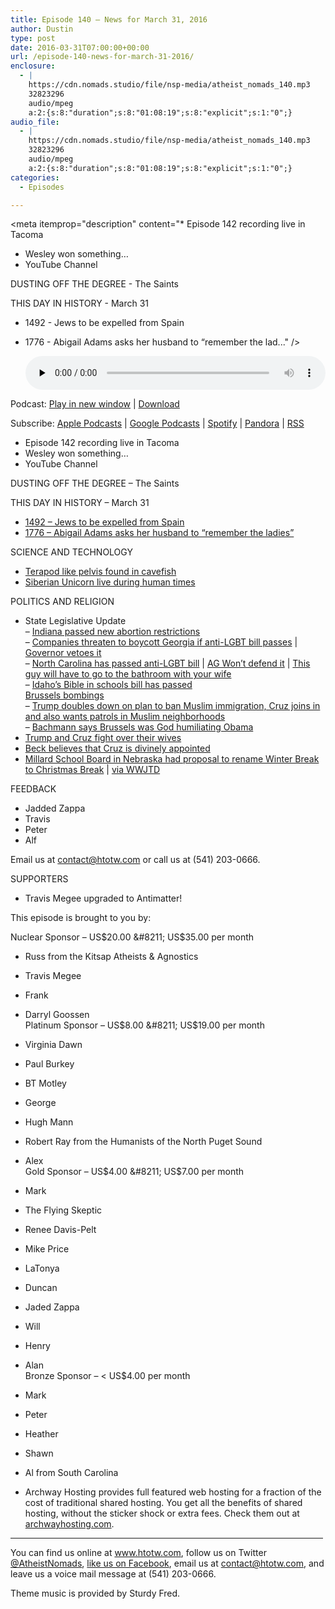 ```yaml
---
title: Episode 140 – News for March 31, 2016
author: Dustin
type: post
date: 2016-03-31T07:00:00+00:00
url: /episode-140-news-for-march-31-2016/
enclosure:
  - |
    https://cdn.nomads.studio/file/nsp-media/atheist_nomads_140.mp3
    32823296
    audio/mpeg
    a:2:{s:8:"duration";s:8:"01:08:19";s:8:"explicit";s:1:"0";}
audio_file:
  - |
    https://cdn.nomads.studio/file/nsp-media/atheist_nomads_140.mp3
    32823296
    audio/mpeg
    a:2:{s:8:"duration";s:8:"01:08:19";s:8:"explicit";s:1:"0";}
categories:
  - Episodes

---
```

<div itemscope itemtype="http://schema.org/AudioObject">
  <meta itemprop="name" content="Episode 140 &#8211; News for March 31, 2016" />
  
  <meta itemprop="uploadDate" content="2016-03-31T01:00:00-06:00" />
  
  <meta itemprop="encodingFormat" content="audio/mpeg" />
  
  <meta itemprop="duration" content="PT1H08M19S" />
  
  <meta itemprop="description" content="* Episode 142 recording live in Tacoma
* Wesley won something…
* YouTube Channel

DUSTING OFF THE DEGREE - The Saints

THIS DAY IN HISTORY - March 31
* 1492 - Jews to be expelled from Spain
* 1776 - Abigail Adams asks her husband to “remember the lad..." />
  
  <meta itemprop="contentUrl" content="https://dts.podtrac.com/redirect.mp3/cdn.nomads.studio/file/nsp-media/atheist_nomads_140.mp3" />
  
  <meta itemprop="contentSize" content="31.3" />
  </p> 
  
  <div class="powerpress_player" id="powerpress_player_8399">
    <audio class="wp-audio-shortcode" id="audio-5095-143" preload="none" style="width: 100%;" controls="controls"><source type="audio/mpeg" src="https://dts.podtrac.com/redirect.mp3/cdn.nomads.studio/file/nsp-media/atheist_nomads_140.mp3?_=143" /><a href="https://dts.podtrac.com/redirect.mp3/cdn.nomads.studio/file/nsp-media/atheist_nomads_140.mp3">https://dts.podtrac.com/redirect.mp3/cdn.nomads.studio/file/nsp-media/atheist_nomads_140.mp3</a></audio>
  </div>
</div>

<p class="powerpress_links powerpress_links_mp3">
  Podcast: <a href="https://dts.podtrac.com/redirect.mp3/cdn.nomads.studio/file/nsp-media/atheist_nomads_140.mp3" class="powerpress_link_pinw" target="_blank" title="Play in new window" onclick="return powerpress_pinw('https://htotw.com/?powerpress_pinw=5095-podcast');" rel="nofollow">Play in new window</a> | <a href="https://dts.podtrac.com/redirect.mp3/cdn.nomads.studio/file/nsp-media/atheist_nomads_140.mp3" class="powerpress_link_d" title="Download" rel="nofollow" download="atheist_nomads_140.mp3">Download</a>
</p>

<p class="powerpress_links powerpress_subscribe_links">
  Subscribe: <a href="https://podcasts.apple.com/us/podcast/humanists-take-on-the-world/id530050098?mt=2&ls=1" class="powerpress_link_subscribe powerpress_link_subscribe_itunes" target="_blank" title="Subscribe on Apple Podcasts" rel="nofollow">Apple Podcasts</a> | <a href="https://www.google.com/podcasts?feed=aHR0cDovL2F0aGVpc3Rub21hZHMubGlic3luLmNvbS9yc3M%3D" class="powerpress_link_subscribe powerpress_link_subscribe_googleplay" target="_blank" title="Subscribe on Google Podcasts" rel="nofollow">Google Podcasts</a> | <a href="https://open.spotify.com/show/3LzK2xZGike6Tc1GEMtMbr?si=LieN9SNuTpq96smuaUsH8A" class="powerpress_link_subscribe powerpress_link_subscribe_spotify" target="_blank" title="Subscribe on Spotify" rel="nofollow">Spotify</a> | <a href="https://www.pandora.com/podcast/atheist-nomads/PC:10122?corr=62071012&part=ug" class="powerpress_link_subscribe powerpress_link_subscribe_pandora" target="_blank" title="Subscribe on Pandora" rel="nofollow">Pandora</a> | <a href="https://htotw.com/feed/podcast/" class="powerpress_link_subscribe powerpress_link_subscribe_rss" target="_blank" title="Subscribe via RSS" rel="nofollow">RSS</a>
</p>

* Episode 142 recording live in Tacoma  
* Wesley won something…  
* YouTube Channel

DUSTING OFF THE DEGREE &#8211; The Saints

THIS DAY IN HISTORY &#8211; March 31  
* <a href="https://en.wikipedia.org/wiki/Alhambra_Decree" target="_blank" rel="noopener">1492 &#8211; Jews to be expelled from Spain</a>  
* <a href="http://www.history.com/this-day-in-history/abigail-adams-asks-her-husband-to-remember-the-ladies" target="_blank" rel="noopener">1776 &#8211; Abigail Adams asks her husband to “remember the ladies”</a>

SCIENCE AND TECHNOLOGY  
* <a href="http://www.nature.com/articles/srep23711" target="_blank" rel="noopener">Terapod like pelvis found in cavefish</a>  
* <a href="http://m.phys.org/news/2016-03-siberian-unicorn.html" target="_blank" rel="noopener">Siberian Unicorn live during human times</a>

POLITICS AND RELIGION  
* State Legislative Update  
&#8211; <a href="http://www.cnn.com/2016/03/24/politics/mike-pence-indiana-disability-abortion/index.html?sr=fbpol032516mike-pence-indiana-disability-abortion0116AMStoryLink&linkId=22672940" target="_blank" rel="noopener">Indiana passed new abortion restrictions</a>  
&#8211; <a href="http://thinkprogress.org/culture/2016/03/25/3763575/netflix-time-warner-sony-and-others-speak-out-against-georgias-anti-lgbt-bill/" target="_blank" rel="noopener">Companies threaten to boycott Georgia if anti-LGBT bill passes</a> | <a href="http://politics.blog.ajc.com/2016/03/28/breaking-nathan-deal-will-veto-georgias-religious-liberty-bill/" target="_blank" rel="noopener">Governor vetoes it</a>  
&#8211; <a href="http://abcnews.go.com/US/aclu-sues-controversial-north-carolina-transgender-bathroom-law/story?id=37976188" target="_blank" rel="noopener">North Carolina has passed anti-LGBT bill</a> | <a href="http://www.thenewcivilrightsmovement.com/davidbadash/north_carolina_attorney_general_i_will_not_defend_anti_lgbt_law_that_is_a_national_embarrassment" target="_blank" rel="noopener">AG Won’t defend it</a> | <a href="https://pbs.twimg.com/media/CeaBlSWWQAAADlY.jpg" target="_blank" rel="noopener">This guy will have to go to the bathroom with your wife</a>  
&#8211; <a href="http://www.spokesman.com/stories/2016/mar/21/idaho-lawmakers-pass-bible-in-schools-bill-dismiss/" target="_blank" rel="noopener">Idaho’s Bible in schools bill has passed</a>  
<a href="https://en.wikipedia.org/wiki/2016_Brussels_bombings" target="_blank" rel="noopener">Brussels bombings</a>  
&#8211; <a href="http://www.politico.com/story/2016/03/trump-brussels-attacks-221075" target="_blank" rel="noopener">Trump doubles down on plan to ban Muslim immigration, Cruz joins in and also wants patrols in Muslim neighborhoods</a>  
&#8211; <a href="http://www.mediaite.com/online/michele-bachmann-says-god-sent-brussels-attacks-to-humiliate-obama/" target="&quot;_blank</A" rel="noopener">Bachmann says Brussels was God humiliating Obama</a>  
* <a href="http://www.nytimes.com/politics/first-draft/2016/03/27/donald-trump-and-ted-cruz-continue-clash-over-spouses/?_r=0" target="" rel="noopener">Trump and Cruz fight over their wives</a>  
* <a href="http://www.rightwingwatch.org/content/glenn-beck-ted-cruz-divinely-anointed-and-has-been-raised-birth-save-nation" target="_blank" rel="noopener">Beck believes that Cruz is divinely appointed</a>  
* <a href="http://m.omaha.com/news/education/millard-school-board-member-wants-winter-break-called-christmas-break/article_5064a3a6-8d09-5844-9fee-8085f48db77d.html?mode=jqm" target="_blank" rel="noopener">Millard School Board in Nebraska had proposal to rename Winter Break to Christmas Break</a> | <a href="http://www.patheos.com/blogs/wwjtd/2016/03/school-board-member-tries-to-rename-winter-break-to-christmas-break-tells-atheists-to-go-back-to-their-hellholes/" target="_blank" rel="noopener">via WWJTD</a>

FEEDBACK  
* Jadded Zappa  
* Travis  
* Peter  
* Alf

Email us at contact@htotw.com or call us at (541) 203-0666.

SUPPORTERS  
* Travis Megee upgraded to Antimatter!

This episode is brought to you by:

Nuclear Sponsor &#8211; US$20.00 &#8211; US$35.00 per month  
* Russ from the Kitsap Atheists & Agnostics  
* Travis Megee  
* Frank  
* Darryl Goossen  
Platinum Sponsor &#8211; US$8.00 &#8211; US$19.00 per month  
* Virginia Dawn  
* Paul Burkey  
* BT Motley  
* George  
* Hugh Mann  
* Robert Ray from the Humanists of the North Puget Sound  
* Alex  
Gold Sponsor &#8211; US$4.00 &#8211; US$7.00 per month  
* Mark  
* The Flying Skeptic  
* Renee Davis-Pelt  
* Mike Price  
* LaTonya  
* Duncan  
* Jaded Zappa  
* Will  
* Henry  
* Alan  
Bronze Sponsor &#8211; < US$4.00 per month  
* Mark  
* Peter  
* Heather  
* Shawn  
* Al from South Carolina

* Archway Hosting provides full featured web hosting for a fraction of the cost of traditional shared hosting. You get all the benefits of shared hosting, without the sticker shock or extra fees. Check them out at <a href="http://archwayhosting.com/" target="_blank" rel="noopener">archwayhosting.com</a>.

<hr width="500" />

You can find us online at <a href="https://www.htotw.com/" target="_blank" rel="noopener">www.htotw.com</a>, follow us on Twitter <a href="https://twitter.com/AtheistNomads" target="_blank" rel="noopener">@AtheistNomads</a>, <a href="https://htotw.com/facebook" target="_blank" rel="noopener">like us on Facebook</a>, email us at <contact@htotw.com>, and leave us a voice mail message at (541) 203-0666.

Theme music is provided by Sturdy Fred.